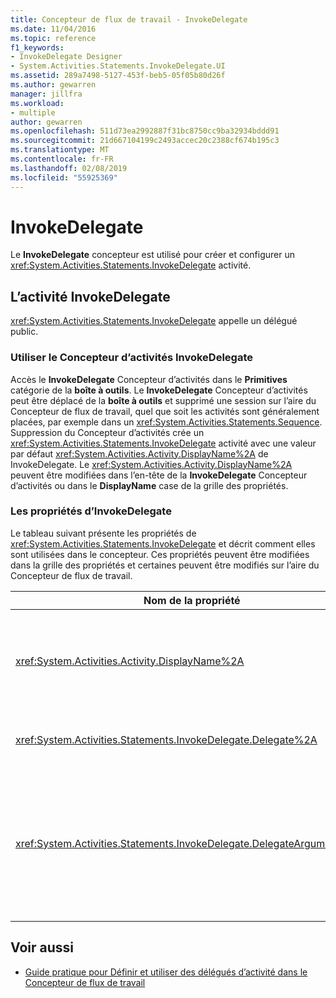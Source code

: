 ```yaml
---
title: Concepteur de flux de travail - InvokeDelegate
ms.date: 11/04/2016
ms.topic: reference
f1_keywords:
- InvokeDelegate Designer
- System.Activities.Statements.InvokeDelegate.UI
ms.assetid: 289a7498-5127-453f-beb5-05f05b80d26f
ms.author: gewarren
manager: jillfra
ms.workload:
- multiple
author: gewarren
ms.openlocfilehash: 511d73ea2992887f31bc8750cc9ba32934bddd91
ms.sourcegitcommit: 21d667104199c2493accec20c2388cf674b195c3
ms.translationtype: MT
ms.contentlocale: fr-FR
ms.lasthandoff: 02/08/2019
ms.locfileid: "55925369"
---
```

# <a name="invokedelegate"></a>InvokeDelegate

Le **InvokeDelegate** concepteur est utilisé pour créer et configurer un <xref:System.Activities.Statements.InvokeDelegate> activité.

## <a name="the-invokedelegate-activity"></a>L’activité InvokeDelegate

<xref:System.Activities.Statements.InvokeDelegate> appelle un délégué public.

### <a name="use-the-invokedelegate-activity-designer"></a>Utiliser le Concepteur d’activités InvokeDelegate

Accès le **InvokeDelegate** Concepteur d’activités dans le **Primitives** catégorie de la **boîte à outils**. Le **InvokeDelegate** Concepteur d’activités peut être déplacé de la **boîte à outils** et supprimé une session sur l’aire du Concepteur de flux de travail, quel que soit les activités sont généralement placées, par exemple dans un <xref:System.Activities.Statements.Sequence>. Suppression du Concepteur d’activités crée un <xref:System.Activities.Statements.InvokeDelegate> activité avec une valeur par défaut <xref:System.Activities.Activity.DisplayName%2A> de InvokeDelegate. Le <xref:System.Activities.Activity.DisplayName%2A> peuvent être modifiées dans l’en-tête de la **InvokeDelegate** Concepteur d’activités ou dans le **DisplayName** case de la grille des propriétés.

### <a name="the-invokedelegate-properties"></a>Les propriétés d’InvokeDelegate

Le tableau suivant présente les propriétés de <xref:System.Activities.Statements.InvokeDelegate> et décrit comment elles sont utilisées dans le concepteur. Ces propriétés peuvent être modifiées dans la grille des propriétés et certaines peuvent être modifiés sur l’aire du Concepteur de flux de travail.

|Nom de la propriété|Obligatoire|Utilisation|
|-|--------------|-|
|<xref:System.Activities.Activity.DisplayName%2A>|False|Nom convivial de l'activité <xref:System.Activities.Statements.InvokeDelegate>. InvokeDelegate est la valeur par défaut.<br /><br /> Bien que le <xref:System.Activities.Activity.DisplayName%2A> n’est pas strictement obligatoire, il est préférable d’utiliser un.|
|<xref:System.Activities.Statements.InvokeDelegate.Delegate%2A>|True|Nom de <xref:System.Activities.ActivityDelegate> à appeler lorsque l'activité s'exécute. Cette propriété peut être modifiée sur l’aire du concepteur et est obligatoire.|
|<xref:System.Activities.Statements.InvokeDelegate.DelegateArguments%2A>|False|Collection d’argument du délégué appelé. Les clés sont les noms des objets de paramètre sur le <xref:System.Activities.ActivityDelegate>, et les valeurs sont les arguments dont les expressions sont évaluées et affectées aux objets de paramètre correspondant. Pour afficher le **DelegateArguments** boîte de dialogue où vous pouvez définir cette propriété, cliquez sur le bouton de sélection dans le **DelegateArguments** champ de la grille des propriétés. Cliquez sur le **créer un Argument** champ pour ajouter les arguments.|

## <a name="see-also"></a>Voir aussi

- [Guide pratique pour Définir et utiliser des délégués d’activité dans le Concepteur de flux de travail](../workflow-designer/how-to-define-and-consume-activity-delegates-in-the-workflow-designer.md)
